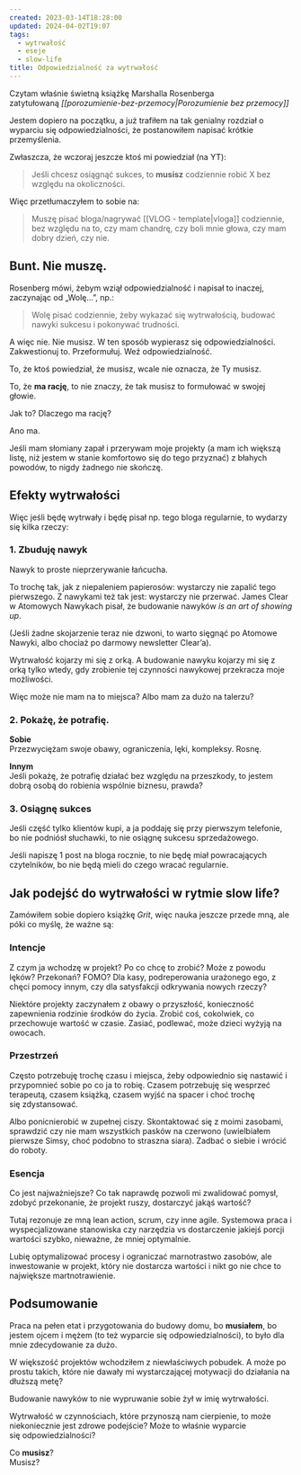 ```yaml
---
created: 2023-03-14T18:28:00
updated: 2024-04-02T19:07
tags:
  - wytrwałość
  - eseje
  - slow-life
title: Odpowiedzialność za wytrwałość
---
```

Czytam właśnie świetną książkę Marshalla Rosenberga zatytułowaną _[[porozumienie-bez-przemocy|Porozumienie bez przemocy]]_

Jestem dopiero na początku, a już trafiłem na tak genialny rozdział o wyparciu się odpowiedzialności, że postanowiłem napisać krótkie przemyślenia.

Zwłaszcza, że wczoraj jeszcze ktoś mi powiedział (na YT):

> Jeśli chcesz osiągnąć sukces, to **musisz** codziennie robić X bez względu na okoliczności.

Więc przetłumaczyłem to sobie na:

> Muszę pisać bloga/nagrywać [[VLOG - template|vloga]] codziennie, bez względu na to, czy mam chandrę, czy boli mnie głowa, czy mam dobry dzień, czy nie.

## Bunt. Nie muszę.

Rosenberg mówi, żebym wziął odpowiedzialność i napisał to inaczej, zaczynając od „Wolę…”, np.:

> Wolę pisać codziennie, żeby wykazać się wytrwałością, budować nawyki sukcesu i pokonywać trudności.

A więc nie. Nie musisz. W ten sposób wypierasz się odpowiedzialności. Zakwestionuj to. Przeformułuj. Weź odpowiedzialność.

To, że ktoś powiedział, że musisz, wcale nie oznacza, że Ty musisz.

To, że **ma rację**, to nie znaczy, że tak musisz to formułować w swojej głowie.

Jak to? Dlaczego ma rację?

Ano ma.

Jeśli mam słomiany zapał i przerywam moje projekty (a mam ich większą listę, niż jestem w stanie komfortowo się do tego przyznać) z błahych powodów, to nigdy żadnego nie skończę.

## Efekty wytrwałości

Więc jeśli będę wytrwały i będę pisał np. tego bloga regularnie, to wydarzy się kilka rzeczy:

### 1. Zbuduję nawyk

Nawyk to proste nieprzerywanie łańcucha.

To trochę tak, jak z niepaleniem papierosów: wystarczy nie zapalić tego pierwszego. Z nawykami też tak jest: wystarczy nie przerwać. James Clear w Atomowych Nawykach pisał, że budowanie nawyków _is an art of showing up_.

(Jeśli żadne skojarzenie teraz nie dzwoni, to warto sięgnąć po Atomowe Nawyki, albo chociaż po darmowy newsletter Clear’a).

Wytrwałość kojarzy mi się z orką. A budowanie nawyku kojarzy mi się z orką tylko wtedy, gdy zrobienie tej czynności nawykowej przekracza moje możliwości.

Więc może nie mam na to miejsca? Albo mam za dużo na talerzu?

### 2. Pokażę, że potrafię.

**Sobie**  
Przezwyciężam swoje obawy, ograniczenia, lęki, kompleksy. Rosnę.

**Innym**  
Jeśli pokażę, że potrafię działać bez względu na przeszkody, to jestem dobrą osobą do robienia wspólnie biznesu, prawda?

### 3. Osiągnę sukces

Jeśli część tylko klientów kupi, a ja poddaję się przy pierwszym telefonie, bo nie podniósł słuchawki, to nie osiągnę sukcesu sprzedażowego.

Jeśli napiszę 1 post na bloga rocznie, to nie będę miał powracających czytelników, bo nie będą mieli do czego wracać regularnie.

## Jak podejść do wytrwałości w rytmie slow life?

Zamówiłem sobie dopiero książkę _Grit_, więc nauka jeszcze przede mną, ale póki co myślę, że ważne są:

### Intencje

Z czym ja wchodzę w projekt? Po co chcę to zrobić? Może z powodu lęków? Przekonań? FOMO? Dla kasy, podreperowania urażonego ego, z chęci pomocy innym, czy dla satysfakcji odkrywania nowych rzeczy?

Niektóre projekty zaczynałem z obawy o przyszłość, konieczność zapewnienia rodzinie środków do życia. Zrobić coś, cokolwiek, co przechowuje wartość w czasie. Zasiać, podlewać, może dzieci wyżyją na owocach.

### Przestrzeń

Często potrzebuję trochę czasu i miejsca, żeby odpowiednio się nastawić i przypomnieć sobie po co ja to robię. Czasem potrzebuję się wesprzeć terapeutą, czasem książką, czasem wyjść na spacer i choć trochę się zdystansować.

Albo ponicnierobić w zupełnej ciszy. Skontaktować się z moimi zasobami, sprawdzić czy nie mam wszystkich pasków na czerwono (uwielbiałem pierwsze Simsy, choć podobno to straszna siara). Zadbać o siebie i wrócić do roboty.

### Esencja

Co jest najważniejsze? Co tak naprawdę pozwoli mi zwalidować pomysł, zdobyć przekonanie, że projekt ruszy, dostarczyć jakąś wartość?

Tutaj rezonuje ze mną lean action, scrum, czy inne agile. Systemowa praca i wyspecjalizowane stanowiska czy narzędzia vs dostarczenie jakiejś porcji wartości szybko, nieważne, że mniej optymalnie.

Lubię optymalizować procesy i ograniczać marnotrastwo zasobów, ale inwestowanie w projekt, który nie dostarcza wartości i nikt go nie chce to największe martnotrawienie.

## Podsumowanie

Praca na pełen etat i przygotowania do budowy domu, bo **musiałem**, bo jestem ojcem i mężem (to też wyparcie się odpowiedzialności), to było dla mnie zdecydowanie za dużo.

W większość projektów wchodziłem z niewłaściwych pobudek. A może po prostu takich, które nie dawały mi wystarczającej motywacji do działania na dłuższą metę?

Budowanie nawyków to nie wypruwanie sobie żył w imię wytrwałości.

Wytrwałość w czynnościach, które przynoszą nam cierpienie, to może niekoniecznie jest zdrowe podejście? Może to właśnie wyparcie się odpowiedzialności?

Co **musisz**?  
Musisz?